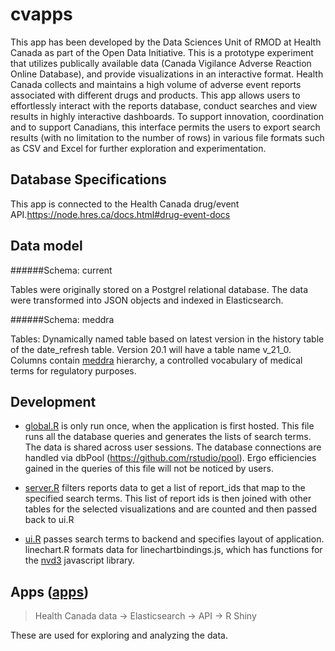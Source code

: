 # cvapps

This app has been developed by the Data Sciences Unit of RMOD at Health Canada as part of the Open Data Initiative. This is a prototype experiment that utilizes publically available data (Canada Vigilance Adverse Reaction Online Database), and provide visualizations in an interactive format. Health Canada collects and maintains a high volume of adverse event reports associated with different drugs and products. This app allows users to effortlessly interact with the reports database, conduct searches and view results in highly interactive dashboards. To support innovation, coordination and to support Canadians, this interface permits the users to export search results (with no limitation to the number of rows) in various file formats such as CSV and Excel for further exploration and experimentation.

## Database Specifications
This app is connected to the Health Canada drug/event API.https://node.hres.ca/docs.html#drug-event-docs

## Data model

######Schema: current

Tables were originally stored on a Postgrel relational database. The data were transformed into JSON objects and indexed in Elasticsearch.

######Schema: meddra

Tables: Dynamically named table based on latest version in the history table of the date_refresh table. Version 20.1 will have a table name v_21_0.
Columns contain [meddra](https://www.canada.ca/en/health-canada/services/drugs-health-products/medeffect-canada/adverse-reaction-database/about-medical-dictionary-regulatory-activities-canada-vigilance-adverse-reaction-online-database.html) hierarchy, a controlled vocabulary of medical terms for regulatory purposes.



## Development

- [global.R](apps/CVShiny/global.R) is only run once, when the application is first hosted. This file runs all the database queries and generates the lists of search terms. The data is shared across user sessions. The database connections are handled via dbPool (https://github.com/rstudio/pool). Ergo efficiencies gained in the queries of this file will not be noticed by users.

- [server.R](apps/CVShiny/server.R) filters reports data to get a list of report_ids that map to the specified search terms. This list of report ids is then joined with other tables for the selected visualizations and are counted and then passed back to ui.R

- [ui.R](apps/CVShiny/ui.R) passes search terms to backend and specifies layout of application. linechart.R formats data for linechartbindings.js, which has functions for the [nvd3](http://nvd3.org/index.html) javascript library.
         

## Apps ([apps](apps))
> Health Canada data -> Elasticsearch -> API -> R Shiny

These are used for exploring and analyzing the data.

